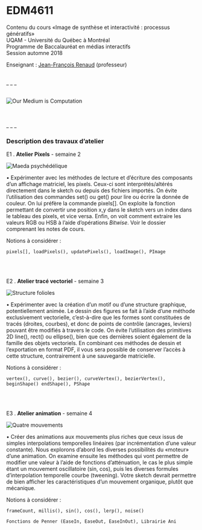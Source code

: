 EDM4611
=======

Contenu du cours «Image de synthèse et interactivité : processus génératifs»<br>
UQAM - Université du Québec à Montréal<br>
Programme de Baccalauréat en médias interactifs<br>
Session automne 2018

Enseignant : <a href="mailto:renaud.jean-francois@uqam.ca">Jean-François Renaud</a> (professeur)

<br>
_ _ _

<br>
<br>

![Our Medium is Computation](https://dl.dropboxusercontent.com/s/hsvcnobh727vwki/medium_is_computation.jpg
"Citation tirée d’une conférence donnée par Jessica Rosenkrantz")

<br>
<br>
_ _ _

### Description des travaux d’atelier

E1 . **Atelier Pixels** - semaine 2

![Maeda psychédélique](https://dl.dropboxusercontent.com/s/abzqccrq6iw17ud/maeda.jpg
"Traitement d’unne image pixel par pixel")

• Expérimenter avec les méthodes de lecture et d’écriture des composants d’un affichage matriciel, les pixels. Ceux-ci sont interprétés/altérés directement dans le sketch ou depuis des fichiers importés. On évite l’utilisation des commandes set() ou get() pour lire ou écrire la donnée de couleur. On lui préfère la commande pixels[]. On exploite la fonction permettant de convertir une position x,y dans le sketch vers un index dans le tableau des pixels, et vice versa. Enfin, on voit comment extraire les valeurs RGB ou HSB à l’aide d’opérations <i>Bitwise</i>. Voir le dossier comprenant les notes de cours.

Notions à considérer :

`pixels[], loadPixels(), updatePixels(), loadImage(), PImage`

<br>
<br>

E2 . **Atelier tracé vectoriel** - semaine 3

![Structure folioles](https://dl.dropboxusercontent.com/s/967i1011w1vv3e4/folioles.jpg
"Structuration des folioles d’une feuille")

• Expérimenter avec la création d’un motif ou d’une structure graphique, potentiellement animée. Le dessin des figures se fait à l’aide d’une méthode exclusivement vectorielle, c’est-à-dire que les formes sont constituées de tracés (droites, courbes), et donc de points de contrôle (ancrages, leviers) pouvant être modifiés à travers le code. On évite l’utilisation des primitives 2D line(), rect() ou ellipse(), bien que ces dernières soient également de la famille des objets vectoriels. En combinant ces méthodes de dessin et l’exportation en format PDF, il vous sera possible de conserver l’accès à cette structure, contrairement à une sauvegarde matricielle.

Notions à considérer :

`vertex(), curve(), bezier(), curveVertex(), bezierVertex(), beginShape() endShape(), PShape`

<br>
<br>

E3 . **Atelier animation** - semaine 4

![Quatre mouvements](https://dl.dropboxusercontent.com/s/43mw0pwvltokoir/quatre_mouvements.jpg
"Distinction entre mouvement et trajectoire")

• Créer des animations aux mouvements plus riches que ceux issus de simples interpolations temporelles linéaires (par incrémentation d’une valeur constante). Nous explorons d’abord les diverses possibilités du «moteur» d’une animation. On examine ensuite les méthodes qui vont permettre de modifier une valeur à l’aide de fonctions d’atténuation, le cas le plus simple étant un mouvement oscillatoire (sin, cos), puis les diverses formules d’interpolation temporelle courbe (tweening). Votre sketch devrait permettre de bien afficher les caractéristiques d’un mouvement organique, plutôt que mécanique.

Notions à considérer :

`frameCount, millis(), sin(), cos(), lerp(), noise()`

`Fonctions de Penner (EaseIn, EaseOut, EaseInOut), Librairie Ani`

<br>
<br>